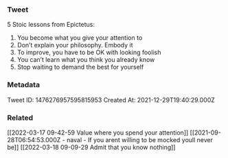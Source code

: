 ### Tweet
5 Stoic lessons from Epictetus:

1. You become what you give your attention to
2. Don’t explain your philosophy. Embody it
3. To improve, you have to be OK with looking foolish 
4. You can’t learn what you think you already know
5. Stop waiting to demand the best for yourself

### Metadata
Tweet ID: 1476276957595815953
Created At: 2021-12-29T19:40:29.000Z

### Related
[[2022-03-17 09-42-59 Value where you spend your attention]]
[[2021-09-28T06:54:53.000Z - naval - If you arent willing to be mocked youll never be]]
[[2022-03-18 09-09-29 Admit that you know nothing]]


